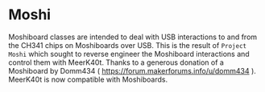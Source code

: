 # Moshi

Moshiboard classes are intended to deal with USB interactions to and from the CH341 chips on Moshiboards over USB. This
is the result of `Project Moshi` which sought to reverse engineer the Moshiboard interactions and control them with
MeerK40t. Thanks to a generous donation of a Moshiboard by Domm434 ( https://forum.makerforums.info/u/domm434 ).
MeerK40t is now compatible with Moshiboards.
